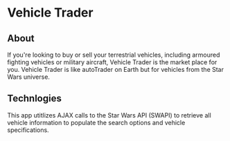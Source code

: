 # Vehicle Trader

## About
If you're looking to buy or sell your terrestrial vehicles, including armoured fighting vehicles or military aircraft, Vehicle Trader is the market place for you. Vehicle Trader is like autoTrader on Earth but for vehicles from the Star Wars universe.

## Technlogies
This app utitlizes AJAX calls to the Star Wars API (SWAPI) to retrieve all vehicle information to populate the search options and vehicle specifications.